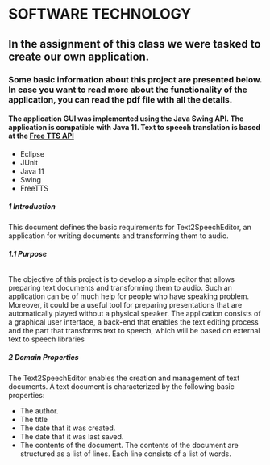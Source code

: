 # SOFTWARE TECHNOLOGY

## In the assignment of this class we were tasked to create our own application.

### Some basic information about this project are presented below. In case you want to read more about the functionality of the application, you can read the pdf file with all the details.

#### The application GUI was implemented using the Java Swing API. The application is compatible with Java 11. Text to speech translation is based at the [Free TTS API](https://freetts.sourceforge.io/)
- Eclipse
- JUnit
- Java 11
- Swing
- FreeTTS

##### **1 Introduction**
This document defines the basic requirements for Text2SpeechEditor, an application for writing documents and transforming them to audio.

###### **1.1 Purpose**
The objective of this project is to develop a simple editor that allows preparing text documents and transforming them to audio. Such an application can be of much help for people who have speaking problem. Moreover, it could be a useful tool for preparing presentations that are automatically played without a physical speaker. The application consists of a graphical user interface, a back-end that enables the text editing process and the part that transforms text to speech, which will be based on external text to speech libraries

##### **2 Domain Properties**
The Text2SpeechEditor enables the creation and management of text documents. A text document is characterized by the following basic properties:
- The author.
- The title
- The date that it was created.
- The date that it was last saved.
- The contents of the document. The contents of the document are structured as a list of lines. Each line consists of a list of words.

